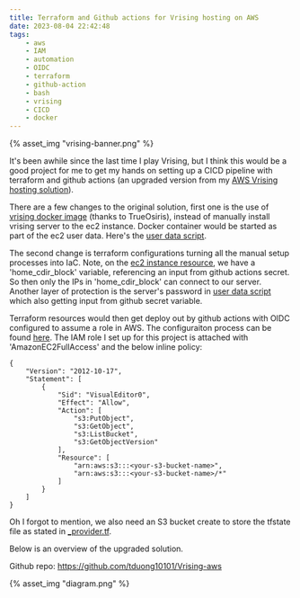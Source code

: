 ```yaml
---
title: Terraform and Github actions for Vrising hosting on AWS
date: 2023-08-04 22:42:48
tags:
    - aws
    - IAM
    - automation
    - OIDC
    - terraform
    - github-action
    - bash
    - vrising
    - CICD
    - docker
---
```


{% asset_img "vrising-banner.png" %}

It's been awhile since the last time I play Vrising, but I think this would be a good project for me to get my hands on setting up a CICD pipeline with terraform and github actions (an upgraded version from my [AWS Vrising hosting solution](https://blog.tdinvoke.net/2022/06/05/Hosting-VRising-on-AWS/)).

There are a few changes to the original solution, first one is the use of [vrising docker image](https://github.com/TrueOsiris/docker-vrising) (thanks to TrueOsiris), instead of manually install vrising server to the ec2 instance. Docker container would be started as part of the ec2 user data. Here's the [user data script](https://github.com/tduong10101/Vrising-aws/blob/master/terraform/vrising-install.tftpl).

The second change is terraform configurations turning all the manual setup processes into IaC. Note, on the [ec2 instance resource](https://github.com/tduong10101/Vrising-aws/blob/master/terraform/main.tf), we have a 'home_cdir_block' variable, referencing an input from github actions secret. So then only the IPs in 'home_cdir_block' can connect to our server. Another layer of protection is the server's password in [user data script](https://github.com/tduong10101/Vrising-aws/blob/master/terraform/vrising-install.tftpl) which also getting input from github secret variable.

Terraform resources would then get deploy out by github actions with OIDC configured to assume a role in AWS. The configuraiton process can be found [here](https://docs.github.com/en/actions/deployment/security-hardening-your-deployments/configuring-openid-connect-in-amazon-web-services). The IAM role I set up for this project is attached with 'AmazonEC2FullAccess' and the below inline policy:

```
{
    "Version": "2012-10-17",
    "Statement": [
        {
            "Sid": "VisualEditor0",
            "Effect": "Allow",
            "Action": [
                "s3:PutObject",
                "s3:GetObject",
                "s3:ListBucket",
                "s3:GetObjectVersion"
            ],
            "Resource": [
                "arn:aws:s3:::<your-s3-bucket-name>",
                "arn:aws:s3:::<your-s3-bucket-name>/*"
            ]
        }
    ]
}
```

Oh I forgot to mention, we also need an S3 bucket create to store the tfstate file as stated in [_provider.tf](https://github.com/tduong10101/Vrising-aws/blob/master/terraform/_provider.tf).

Below is an overview of the upgraded solution.

Github repo: https://github.com/tduong10101/Vrising-aws

{% asset_img "diagram.png" %}

